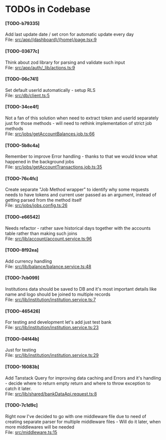 # TODOs in Codebase

#### [TODO-b79335]
Add last update date / set cron for automatic update every day<br/>
File: [src/app/(dashboard)/(home)/page.tsx:9](./src/app/(dashboard)/(home)/page.tsx#L9)

#### [TODO-03677c]
Think about zod library for parsing and validate such input<br/>
File: [src/app/auth/_lib/actions.ts:9](./src/app/auth/_lib/actions.ts#L9)

#### [TODO-06c741]
Set default userId automatically - setup RLS<br/>
File: [src/db/client.ts:5](./src/db/client.ts#L5)

#### [TODO-34ce4f]
Not a fan of this solution when need to extract token and userId separately just for those methods - will need to rethink implementation of strict job methods<br/>
File: [src/jobs/getAccountBalances.job.ts:66](./src/jobs/getAccountBalances.job.ts#L66)

#### [TODO-5b8c4a]
Remember to improve Error handling - thanks to that we would know what happened in the background jobs<br/>
File: [src/jobs/getAccountTransactions.job.ts:35](./src/jobs/getAccountTransactions.job.ts#L35)

#### [TODO-76c4fc]
Create separate "Job Method wrapper" to identify why some requests needs to have tokens and current user passed as an argument, instead of getting parsed from the method itself<br/>
File: [src/jobs/jobs.config.ts:26](./src/jobs/jobs.config.ts#L26)

#### [TODO-e66542]
Needs refactor - rather save historical days together with the accounts table rather than making such joins<br/>
File: [src/lib/account/account.service.ts:96](./src/lib/account/account.service.ts#L96)

#### [TODO-8f92ea]
Add currency handling<br/>
File: [src/lib/balance/balance.service.ts:48](./src/lib/balance/balance.service.ts#L48)

#### [TODO-7cb099]
Institutions data should be saved to DB and it's most important details like name and logo should be joined to multiple records<br/>
File: [src/lib/institution/institution.service.ts:7](./src/lib/institution/institution.service.ts#L7)

#### [TODO-465426]
For testing and development let's add just test bank<br/>
File: [src/lib/institution/institution.service.ts:23](./src/lib/institution/institution.service.ts#L23)

#### [TODO-04f44b]
Just for testing<br/>
File: [src/lib/institution/institution.service.ts:29](./src/lib/institution/institution.service.ts#L29)

#### [TODO-16083b]
Add Tanstack Query for improving data caching and Errors and it's handling - decide where to return empty return and where to throw exception to catch it later.<br/>
File: [src/lib/shared/bankDataApi.request.ts:8](./src/lib/shared/bankDataApi.request.ts#L8)

#### [TODO-7c1d9c]
Right now I've decided to go with one middleware file due to need of creating separate parser for multiple middleware files - Will do it later, when more middlewares will be needed<br/>
File: [src/middleware.ts:15](./src/middleware.ts#L15)
